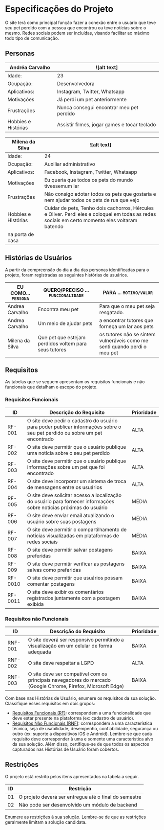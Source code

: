 # Especificações do Projeto


O site terá como principal função fazer a conexão entre o usuário que teve seu pet perdido com a pessoa que encontrou ou teve notícias sobre o mesmo. Redes sociais podem ser incluídas, visando facilitar ao máximo todo tipo de comunicação.

## Personas

|Andréa Carvalho| ![alt text] |
|-----------------------|-|
|Idade:|23|
|Ocupação:|  Desenvolvedora |
|Aplicativos:| Instagram, Twitter, Whatsapp|
|Motivações | Já perdi um pet anteriormente |
|Frustrações | Nunca consegui encontrar meu pet perdido |
|Hobbies e Histórias | Assistir filmes, jogar games e tocar teclado |


|Milena da Silva| ![alt text] |
|-----------------------|-|
|Idade:|24|
|Ocupação:|  Auxiliar administrativo |
|Aplicativos:| Facebook, Instagram, Twitter, Whatsapp|
|Motivações | Eu queria que todos os pets do mundo tivessemum lar |
|Frustrações | Não consigo adotar todos os pets que gostaria e nem ajudar todos os pets de rua que vejo |
|Hobbies e Histórias | Cuidar de pets, Tenho dois cachorros, Hércules e Oliver. Perdi eles e coloquei em todas as redes sociais em certo momento eles voltaram batendo
na porta de casa |


## Histórias de Usuários

A partir da compreensão do dia a dia das personas identificadas para o projeto, foram registradas as seguintes histórias de usuários.

|EU COMO... `PERSONA`| QUERO/PRECISO ... `FUNCIONALIDADE` |PARA ... `MOTIVO/VALOR`                 |
|--------------------|------------------------------------|----------------------------------------|
|Andrea Carvalho     | Encontra meu pet                   | Para que o meu pet seja resgatado.     |
|Andrea Carvalho     | Um meio de ajudar pets    | a encontrar tutores que forneça um lar aos pets |
|Milena da Silva     | Que pet que estejam perdidos voltem para seus tutores | os tutores não se sintem vulneráveis como me senti quando perdi o meu pet |




## Requisitos

As tabelas que se seguem apresentam os requisitos funcionais e não funcionais que detalham o escopo do projeto.

### Requisitos Funcionais

|ID    | Descrição do Requisito  | Prioridade |
|------|-----------------------------------------|----|
|RF-001| O site deve pedir o cadastro do usuário para poder publicar informações sobre o seu pet perdido ou sobre um pet encontrado | ALTA | 
|RF-002| O site deve permitir que o usuário publique uma notícia sobre o seu pet perdido | ALTA |
|RF-003| O site deve permitir que o usuário publique informações sobre um pet que foi encontrado | ALTA |
|RF-004| O site deve incorporar um sistema de troca de mensagens entre os usuários | ALTA |
|RF-005| O site deve solicitar acesso a localização do usuário para fornecer informações sobre notícias próximas do usuário | MÉDIA |
|RF-006| O site deve enviar email atualizando o usuário sobre suas postagens | MÉDIA |
|RF-007| O site deve permitir o compartilhamento de notícias visualizadas em plataformas de redes sociais | MÉDIA |
|RF-008| O site deve permitir salvar postagens preferidas | BAIXA |
|RF-009| O site deve permitir verificar as postagens salvas como preferidas | BAIXA |
|RF-0010| O site deve permitir que usuários possam comentar postagens | BAIXA |
|RF-0011| O site deve exibir os comentários registrados juntamente com a postagem exibida | BAIXA |


### Requisitos não Funcionais

|ID     | Descrição do Requisito  |Prioridade |
|-------|-------------------------|----|
|RNF-001| O site deverá ser responsivo permitindo a visualização em um celular de forma adequada |  BAIXA | 
|RNF-002| O site deve respeitar a LGPD |  ALTA | 
|RNF-003| O site deve ser compatível com os principais navegadores do mercado (Google Chrome, Firefox, Microsoft Edge) |  BAIXA | 


Com base nas Histórias de Usuário, enumere os requisitos da sua solução. Classifique esses requisitos em dois grupos:

- [Requisitos Funcionais
 (RF)](https://pt.wikipedia.org/wiki/Requisito_funcional):
 correspondem a uma funcionalidade que deve estar presente na
  plataforma (ex: cadastro de usuário).
- [Requisitos Não Funcionais
  (RNF)](https://pt.wikipedia.org/wiki/Requisito_n%C3%A3o_funcional):
  correspondem a uma característica técnica, seja de usabilidade,
  desempenho, confiabilidade, segurança ou outro (ex: suporte a
  dispositivos iOS e Android).
Lembre-se que cada requisito deve corresponder à uma e somente uma
característica alvo da sua solução. Além disso, certifique-se de que
todos os aspectos capturados nas Histórias de Usuário foram cobertos.

## Restrições

O projeto está restrito pelos itens apresentados na tabela a seguir.

|ID| Restrição                                             |
|--|-------------------------------------------------------|
|01| O projeto deverá ser entregue até o final do semestre |
|02| Não pode ser desenvolvido um módulo de backend        |


Enumere as restrições à sua solução. Lembre-se de que as restrições geralmente limitam a solução candidata.
